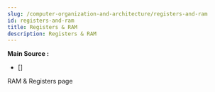 ```yaml
---
slug: /computer-organization-and-architecture/registers-and-ram
id: registers-and-ram
title: Registers & RAM
description: Registers & RAM
---
```


**Main Source :**

- [] 

RAM & Registers page

